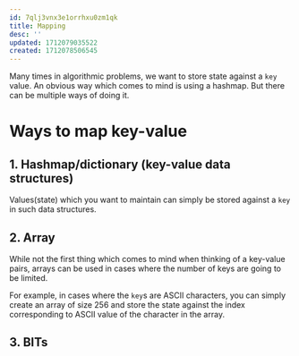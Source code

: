 ```yaml
---
id: 7qlj3vnx3e1orrhxu0zm1qk
title: Mapping
desc: ''
updated: 1712079035522
created: 1712078506545
---
```


Many times in algorithmic problems, we want to store state against a `key` value. An obvious way which comes to mind is using a hashmap. But there can be multiple ways of doing it. 

# Ways to map key-value

## 1. Hashmap/dictionary (key-value data structures)

Values(state) which you want to maintain can simply be stored against a `key` in such data structures.

## 2. Array

While not the first thing which comes to mind when thinking of a key-value pairs, arrays can be used in cases where the number of keys are going to be limited. 

For example, in cases where the `key`s are ASCII characters, you can simply create an array of size 256 and store the state against the index corresponding to ASCII value of the character in the array. 

## 3. BITs
